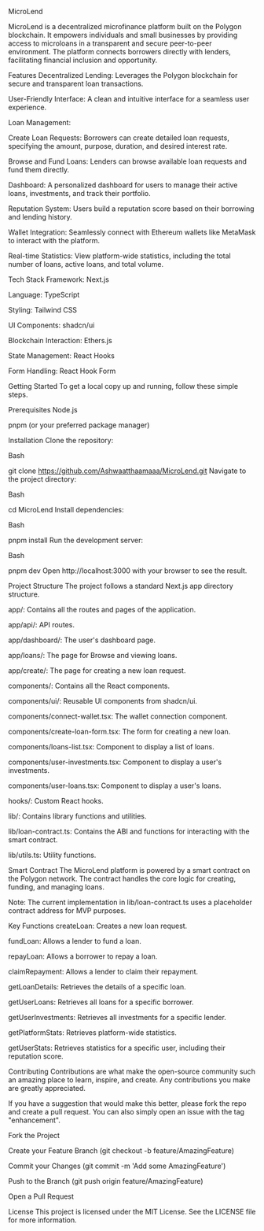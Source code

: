 MicroLend

MicroLend is a decentralized microfinance platform built on the Polygon blockchain. It empowers individuals and small businesses by providing access to microloans in a transparent and secure peer-to-peer environment. The platform connects borrowers directly with lenders, facilitating financial inclusion and opportunity.

Features
Decentralized Lending: Leverages the Polygon blockchain for secure and transparent loan transactions.

User-Friendly Interface: A clean and intuitive interface for a seamless user experience.

Loan Management:

Create Loan Requests: Borrowers can create detailed loan requests, specifying the amount, purpose, duration, and desired interest rate.

Browse and Fund Loans: Lenders can browse available loan requests and fund them directly.

Dashboard: A personalized dashboard for users to manage their active loans, investments, and track their portfolio.

Reputation System: Users build a reputation score based on their borrowing and lending history.

Wallet Integration: Seamlessly connect with Ethereum wallets like MetaMask to interact with the platform.

Real-time Statistics: View platform-wide statistics, including the total number of loans, active loans, and total volume.

Tech Stack
Framework: Next.js

Language: TypeScript

Styling: Tailwind CSS

UI Components: shadcn/ui

Blockchain Interaction: Ethers.js

State Management: React Hooks

Form Handling: React Hook Form

Getting Started
To get a local copy up and running, follow these simple steps.

Prerequisites
Node.js

pnpm (or your preferred package manager)

Installation
Clone the repository:

Bash

git clone https://github.com/Ashwaatthaamaaa/MicroLend.git
Navigate to the project directory:

Bash

cd MicroLend
Install dependencies:

Bash

pnpm install
Run the development server:

Bash

pnpm dev
Open http://localhost:3000 with your browser to see the result.

Project Structure
The project follows a standard Next.js app directory structure.

app/: Contains all the routes and pages of the application.

app/api/: API routes.

app/dashboard/: The user's dashboard page.

app/loans/: The page for Browse and viewing loans.

app/create/: The page for creating a new loan request.

components/: Contains all the React components.

components/ui/: Reusable UI components from shadcn/ui.

components/connect-wallet.tsx: The wallet connection component.

components/create-loan-form.tsx: The form for creating a new loan.

components/loans-list.tsx: Component to display a list of loans.

components/user-investments.tsx: Component to display a user's investments.

components/user-loans.tsx: Component to display a user's loans.

hooks/: Custom React hooks.

lib/: Contains library functions and utilities.

lib/loan-contract.ts: Contains the ABI and functions for interacting with the smart contract.

lib/utils.ts: Utility functions.

Smart Contract
The MicroLend platform is powered by a smart contract on the Polygon network. The contract handles the core logic for creating, funding, and managing loans.

Note: The current implementation in lib/loan-contract.ts uses a placeholder contract address for MVP purposes.

Key Functions
createLoan: Creates a new loan request.

fundLoan: Allows a lender to fund a loan.

repayLoan: Allows a borrower to repay a loan.

claimRepayment: Allows a lender to claim their repayment.

getLoanDetails: Retrieves the details of a specific loan.

getUserLoans: Retrieves all loans for a specific borrower.

getUserInvestments: Retrieves all investments for a specific lender.

getPlatformStats: Retrieves platform-wide statistics.

getUserStats: Retrieves statistics for a specific user, including their reputation score.

Contributing
Contributions are what make the open-source community such an amazing place to learn, inspire, and create. Any contributions you make are greatly appreciated.

If you have a suggestion that would make this better, please fork the repo and create a pull request. You can also simply open an issue with the tag "enhancement".

Fork the Project

Create your Feature Branch (git checkout -b feature/AmazingFeature)

Commit your Changes (git commit -m 'Add some AmazingFeature')

Push to the Branch (git push origin feature/AmazingFeature)

Open a Pull Request

License
This project is licensed under the MIT License. See the LICENSE file for more information.